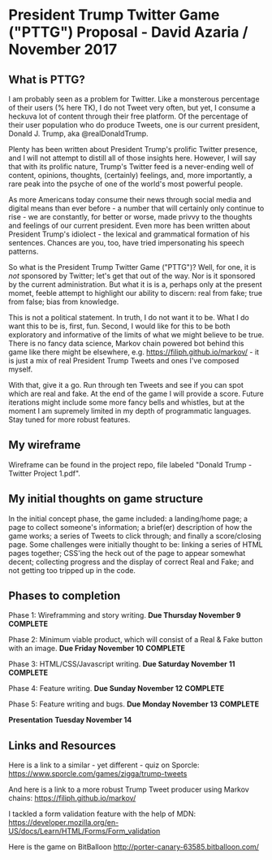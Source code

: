 # President Trump Twitter Game ("PTTG") Proposal - David Azaria / November 2017

## What is PTTG?

I am probably seen as a problem for Twitter. Like a monsterous percentage of their users (% here TK), I do not Tweet very often, but yet, I consume a heckuva lot of content through their free platform. Of the percentage of their user population who do produce Tweets, one is our current president, Donald J. Trump, aka @realDonaldTrump. 

Plenty has been written about President Trump's prolific Twitter presence, and I will not attempt to distill all of those insights here. However, I will say that with its prolific nature, Trump's Twitter feed is a never-ending well of content, opinions, thoughts, (certainly) feelings, and, more importantly, a rare peak into the psyche of one of the world's most powerful people. 

As more Americans today consume their news through social media and digital means than ever before - a number that will certainly only continue to rise - we are constantly, for better or worse, made privvy to the thoughts and feelings of our current president. Even more has been written about President Trump's idiolect - the lexical and grammatical formation of his sentences. Chances are you, too, have tried impersonating his speech patterns. 

So what is the President Trump Twitter Game ("PTTG")? Well, for one, it is _not_ sponsored by Twitter; let's get that out of the way. Nor is it sponsored by the current administration. But what it is is a, perhaps only at the present momet, feeble attempt to highlight our ability to discern: real from fake; true from false; bias from knowledge. 

This is not a political statement. In truth, I do not want it to be. What I do want this to be is, first, fun. Second, I would like for this to be both exploratory and informative of the limits of what we might believe to be true. There is no fancy data science, Markov chain powered bot behind this game like there might be elsewhere, e.g. https://filiph.github.io/markov/ - it is just a mix of real President Trump Tweets and ones I've composed myself. 

With that, give it a go. Run through ten Tweets and see if you can spot which are real and fake. At the end of the game I will provide a score. Future iterations might include some more fancy bells and whistles, but at the moment I am supremely limited in my depth of programmatic languages. Stay tuned for more robust features.   

## My wireframe

Wireframe can be found in the project repo, file labeled "Donald Trump - Twitter Project 1.pdf".

## My initial thoughts on game structure

In the initial concept phase, the game included: a landing/home page; a page to collect someone's information; a brief(er) description of how the game works; a series of Tweets to click through; and finally a score/closing page. Some challenges were initially thought to be: linking a series of HTML pages together; CSS'ing the heck out of the page to appear somewhat decent; collecting progress and the display of correct Real and Fake; and not getting too tripped up in the code. 

## Phases to completion

Phase 1: Wireframming and story writing. **Due Thursday November 9** **COMPLETE**

Phase 2: Minimum viable product, which will consist of a Real & Fake button with an image. **Due Friday November 10** **COMPLETE**

Phase 3: HTML/CSS/Javascript writing. **Due Saturday November 11** **COMPLETE**

Phase 4: Feature writing. **Due Sunday November 12** **COMPLETE**

Phase 5: Feature writing and bugs. **Due Monday November 13** **COMPLETE**

**Presentation** **Tuesday November 14**

## Links and Resources

Here is a link to a similar - yet different - quiz on Sporcle: https://www.sporcle.com/games/zigga/trump-tweets

And here is a link to a more robust Trump Tweet producer using Markov chains: https://filiph.github.io/markov/

I tackled a form validation feature with the help of MDN: https://developer.mozilla.org/en-US/docs/Learn/HTML/Forms/Form_validation

Here is the game on BitBalloon http://porter-canary-63585.bitballoon.com/

